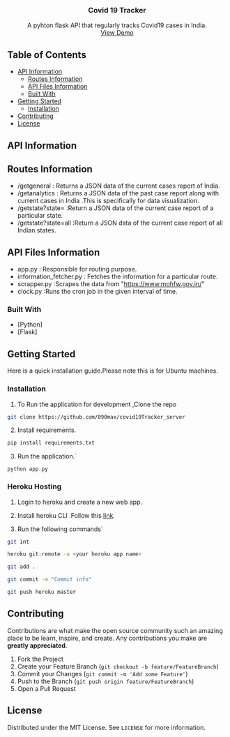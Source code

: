 

<!-- PROJECT LOGO -->
<br />
<p align="center">

  <h3 align="center">Covid 19 Tracker</h3>

  <p align="center">
   A pyhton flask API that regularly tracks Covid19 cases in India. 
    <br />
    <a href="http://covidtracker19.herokuapp.com/">View Demo</a>
  </p>
</p>



<!-- TABLE OF CONTENTS -->
## Table of Contents

* [API Information](#api-information)
  * [Routes Information](#routes-information)
  * [API Files Information](#api-files-information)
  * [Built With](#built-with)
* [Getting Started](#getting-started)
  * [Installation](#installation)
* [Contributing](#contributing)
* [License](#license)




<!-- API Information -->
## API Information
## Routes Information

* /getgeneral : Returns a JSON data of the current cases report of India.
* /getanalytics : Returns a JSON data of the past case report along with current cases in India .This is specifically for data visualization.
* /getstate?state=<statename> :Return a JSON data of the current case report of a particular state.
* /getstate?state=all :Return a JSON data of the current case report of all Indian states.
  
## API Files Information

* app.py : Responsible for routing purpose.
* information_fetcher.py : Fetches the information for a particular route.
* scrapper.py :Scrapes the data from "https://www.mohfw.gov.in/"
* clock.py :Runs the cron job in the given interval of time.
  

### Built With
* [Python]
* [Flask]


<!-- GETTING STARTED -->
## Getting Started

Here is a quick installation guide.Please note this is for Ubuntu machines.

### Installation

1. To Run the application for development ,Clone the repo
```sh
git clone https://github.com/090max/covid19Tracker_server
```
2. Install requirements.
```sh
pip install requirements.txt
```
3. Run the application.`
```Py
python app.py
```

### Heroku Hosting

1. Login to heroku and create a new web app. 

2. Install heroku CLI .Follow this <a href="https://devcenter.heroku.com/articles/heroku-cli">link</a>.

3. Run the following commands`
```sh
git int
```
```sh
heroku git:remote -a <your heroku app name>
```
```sh
git add .
```
```sh
git commit -m "Commit info"
```

```sh
git push heroku master
```

<!-- CONTRIBUTING -->
## Contributing

Contributions are what make the open source community such an amazing place to be learn, inspire, and create. Any contributions you make are **greatly appreciated**.

1. Fork the Project
2. Create your Feature Branch (`git checkout -b feature/FeatureBranch`)
3. Commit your Changes (`git commit -m 'Add some Feature'`)
4. Push to the Branch (`git push origin feature/FeatureBranch`)
5. Open a Pull Request



<!-- LICENSE -->
## License

Distributed under the MIT License. See `LICENSE` for more information.


